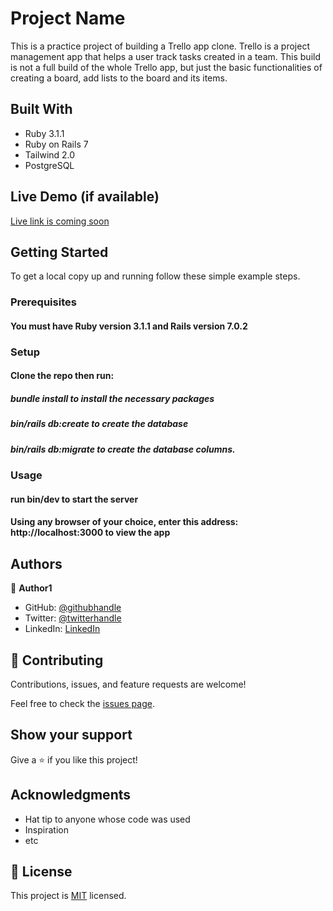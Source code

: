 
# Project Name

This is a practice project of building a Trello app clone. Trello is a project management app that helps a user track tasks created in a team. This build is not a full build of the whole Trello app, but just the basic functionalities of creating a board, add lists to the board and its items.


## Built With

- Ruby 3.1.1
- Ruby on Rails 7
- Tailwind 2.0 
- PostgreSQL

## Live Demo (if available)

[Live link is coming soon](https://livedemo.com)


## Getting Started


To get a local copy up and running follow these simple example steps.

### Prerequisites
#### You must have Ruby version 3.1.1 and Rails version 7.0.2

### Setup

#### Clone the repo then run: 
##### bundle install  to install the necessary packages
##### bin/rails db:create to create the database
##### bin/rails db:migrate to create the database columns.


### Usage

#### run bin/dev to start the server
#### Using any browser of your choice, enter this address: http://localhost:3000 to view the app




## Authors

👤 **Author1**

- GitHub: [@githubhandle](https://github.com/emmanuelkamala)
- Twitter: [@twitterhandle](https://twitter.com/ejkamala)
- LinkedIn: [LinkedIn](https://linkedin.com/in/emmanuelkamala)

## 🤝 Contributing

Contributions, issues, and feature requests are welcome!

Feel free to check the [issues page](../../issues/).

## Show your support

Give a ⭐️ if you like this project!

## Acknowledgments

- Hat tip to anyone whose code was used
- Inspiration
- etc

## 📝 License

This project is [MIT](./LICENSE) licensed.
